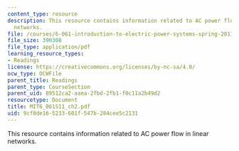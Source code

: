 ```yaml
---
content_type: resource
description: This resource contains information related to AC power flow in linear
  networks.
file: /courses/6-061-introduction-to-electric-power-systems-spring-2011/9cf8de165233601f547b284cee5c2131_MIT6_061S11_ch2.pdf
file_size: 390308
file_type: application/pdf
learning_resource_types:
- Readings
license: https://creativecommons.org/licenses/by-nc-sa/4.0/
ocw_type: OCWFile
parent_title: Readings
parent_type: CourseSection
parent_uid: 89512ca2-aaea-2fbd-2fb1-f0c11a2b49d2
resourcetype: Document
title: MIT6_061S11_ch2.pdf
uid: 9cf8de16-5233-601f-547b-284cee5c2131
---
```

This resource contains information related to AC power flow in linear networks.